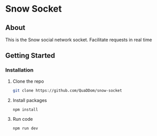 # Snow Socket

## About
This is the Snow social network socket. Facilitate requests in real time

<!-- GETTING STARTED -->
## Getting Started

### Installation

1. Clone the repo
   ```sh
   git clone https://github.com/QuaDDom/snow-socket
   ```
2. Install packages
   ```sh
   npm install
   ```
3. Run code
   ```sh
   npm run dev
   ```
